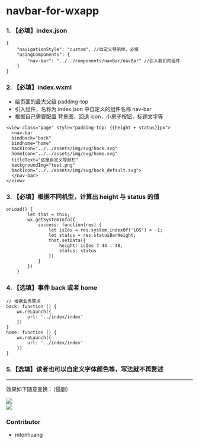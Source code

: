 # navbar-for-wxapp

### 1. 【必填】index.json

```JS
{
    "navigationStyle": "custom", //自定义导航栏，必填
    "usingComponents": {
        "nav-bar": "../../components/navBar/navBar" //引入我们的组件
    }
}
```

### 2. 【必填】index.wxml

- 给页面的最大父级 padding-top
- 引入组件，名称为 index.json 中自定义的组件名称 nav-bar
- 根据自己需要配置 背景图，回退 icon，小房子按钮，标题文字等

```JS
<view class="page" style="padding-top: {{height + status}}px">
  <nav-bar
  bindback="back"
  bindhome="home"
  backIcon="../../assets/img/svg/back.svg"
  homeIcon="../../assets/img/svg/home.svg"
  titleText="这是自定义导航栏"
  backgroundImg="test.png"
  backIcon="../../assets/img/svg/back_default.svg">
  </nav-bar>
</view>
```

### 3. 【必填】根据不同机型，计算出 height 与 status 的值

```JS
onLoad() {
        let that = this;
        wx.getSystemInfo({
            success: function(res) {
                let isIos = res.system.indexOf('iOS') > -1;
                let status = res.statusBarHeight;
                that.setData({
                    height: isIos ? 44 : 48,
                    status: status
                })
            }
        })
    }
```

### 4. 【选填】事件 back 或者 home

```JS
// 根据业务需求
back: function () {
    wx.reLaunch({
        url: '../index/index'
    })
}
home: function () {
    wx.reLaunch({
        url: '../index/index'
    })
}
```

### 5.【选填】读者也可以自定义字体颜色等，写法就不再赘述

---
效果如下随意变换：（侵删）

<div style="align: center">
<img src="https://act.weixin.qq.com/static/images/202011/f2b85d16a1259b83d9dc04e459723b44_620x263.png"/>
</div>

<div style="align: center">
<img src="https://act.weixin.qq.com/static/images/202011/82d474cb33350ead8d97bf66258dda09_528x150.png"/>
</div>

### Contributor

- mtonhuang
